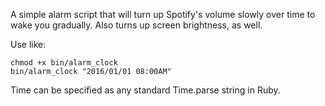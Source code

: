 A simple alarm script that will turn up Spotify's volume slowly over time to wake you gradually. Also turns up screen brightness, as well.

Use like:

    chmod +x bin/alarm_clock
    bin/alarm_clock "2016/01/01 08:00AM"

Time can be specified as any standard Time.parse string in Ruby.
